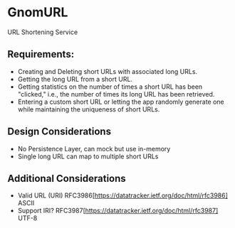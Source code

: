 # GnomURL
URL Shortening Service

## Requirements:
- Creating and Deleting short URLs with associated long URLs.
- Getting the long URL from a short URL.
- Getting statistics on the number of times a short URL has been "clicked," i.e., the number of times its long URL has been retrieved.
- Entering a custom short URL or letting the app randomly generate one while maintaining the uniqueness of short URLs.

## Design Considerations
- No Persistence Layer, can mock but use in-memory
- Single long URL can map to multiple short URLs

## Additional Considerations
- Valid URL (URI) RFC3986[https://datatracker.ietf.org/doc/html/rfc3986] ASCII
- Support IRI? RFC3987[https://datatracker.ietf.org/doc/html/rfc3987] UTF-8
